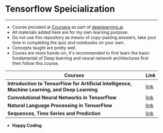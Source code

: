 # Tensorflow Speicialization

__________________

* Course provided at [Coursera]([cour](https://www.coursera.org/specializations/tensorflow-in-practice?)) as part of [deeplearning.ai](deeplearning.ai).
* All materials added here are for my own learning purpose.
* Do not use this repository as means of copy-pasting answers, take your time in completing the quiz and notebooks on your own.
* Concepts taught are pretty well.
* Coures are more hands-on, it's recommended to first learn the basic fundamental of Deep learning and neural network architectures first then follow this course.

| Courses                                                                                         | Link                                                                                   |
| ----------------------------------------------------------------------------------------------- | -------------------------------------------------------------------------------------- |
| **Introduction to TensorFlow for Artificial Intelligence, Machine Learning, and Deep Learning** | [link](https://www.coursera.org/learn/introduction-tensorflow)                         |
| **Convolutional Neural Networks in TensorFlow**                                                 | [link](https://www.coursera.org/learn/convolutional-neural-networks-tensorflow)        |
| **Natural Language Processing in TensorFlow**                                                   | [link](https://www.coursera.org/learn/natural-language-processing-tensorflow)          |
| **Sequences, Time Series and Prediction**                                                       | [link](https://www.coursera.org/learn/tensorflow-sequences-time-series-and-prediction) |

* **Happy Coding**
 
